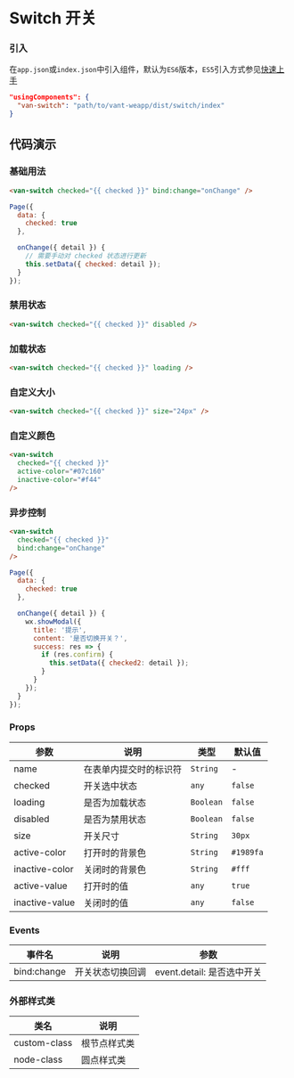 # Switch 开关

### 引入

在`app.json`或`index.json`中引入组件，默认为`ES6`版本，`ES5`引入方式参见[快速上手](#/quickstart)

```json
"usingComponents": {
  "van-switch": "path/to/vant-weapp/dist/switch/index"
}
```

## 代码演示

### 基础用法

```html
<van-switch checked="{{ checked }}" bind:change="onChange" />
```

```javascript
Page({
  data: {
    checked: true
  },

  onChange({ detail }) {
    // 需要手动对 checked 状态进行更新
    this.setData({ checked: detail });
  }
});
```

### 禁用状态

```html
<van-switch checked="{{ checked }}" disabled />
```

### 加载状态

```html
<van-switch checked="{{ checked }}" loading />
```

### 自定义大小

```html
<van-switch checked="{{ checked }}" size="24px" />
```

### 自定义颜色

```html
<van-switch
  checked="{{ checked }}"
  active-color="#07c160"
  inactive-color="#f44"
/>
```

### 异步控制

```html
<van-switch
  checked="{{ checked }}"
  bind:change="onChange"
/>
```

```js
Page({
  data: {
    checked: true
  },

  onChange({ detail }) {
    wx.showModal({
      title: '提示',
      content: '是否切换开关？',
      success: res => {
        if (res.confirm) {
          this.setData({ checked2: detail });
        }
      }
    });
  }
});
```

### Props

| 参数 | 说明 | 类型 | 默认值 |
|-----------|-----------|-----------|-------------|
| name | 在表单内提交时的标识符 | `String` | - |
| checked | 开关选中状态 | `any` | `false` |
| loading | 是否为加载状态 | `Boolean` | `false` |
| disabled | 是否为禁用状态 | `Boolean` | `false` |
| size | 开关尺寸 | `String` | `30px` |
| active-color | 打开时的背景色 | `String` | `#1989fa` |
| inactive-color | 关闭时的背景色 | `String` | `#fff` |
| active-value | 打开时的值 | `any` | `true` |
| inactive-value | 关闭时的值 | `any` | `false` |

### Events

| 事件名 | 说明 | 参数 |
|-----------|-----------|-----------|
| bind:change | 开关状态切换回调 | event.detail: 是否选中开关 |

### 外部样式类

| 类名 | 说明 |
|-----------|-----------|
| custom-class | 根节点样式类 |
| node-class | 圆点样式类 |
